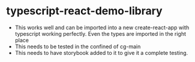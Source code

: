 # typescript-react-demo-library

- This works well and can be imported into a new create-react-app with typescript working perfectly. Even the types are imported in the right place
- This needs to be tested in the confined of cg-main
- This needs to have storybook added to it to give it a complete testing.
